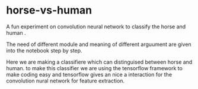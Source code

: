 # horse-vs-human
A fun experiment on convolution neural network to classify the horse and human .

The need of different module and meaning of different arguument are given into the notebook step by step.

Here we are making a classifiere which can distinguised between horse and human. to make this classifier we are using the tensorflow framework to make coding easy and tensorflow gives an nice a interaction for the convolution nural network for feature extraction.
 
 
 
